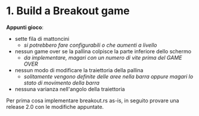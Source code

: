 # 1. Build a Breakout game

**Appunti gioco**:
- sette fila di mattoncini
	- *si potrebbero fare configurabili o che aumenti a livello*
- nessun game over se la pallina colpisce la parte inferiore dello schermo
	- *da implementare, magari con un numero di vite prima del GAME OVER*
- nessun modo di modificare la traiettoria della pallina
	- *solitamente vengono definite delle aree nella barra oppure magari lo stato di movimento della barra*
- nessuna varianza nell'angolo della traiettoria

Per prima cosa implementare breakout.rs as-is, in seguito provare una release 2.0 con le modifiche appuntate.


